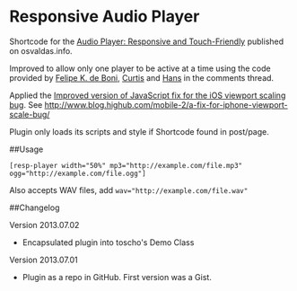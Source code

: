 Responsive Audio Player
=======================

Shortcode for the [Audio Player: Responsive and Touch-Friendly](http://osvaldas.info/audio-player-responsive-and-touch-friendly) published on osvaldas.info.

Improved to allow only one player to be active at a time using the code provided by [Felipe K. de Boni](http://osvaldas.info/audio-player-responsive-and-touch-friendly#comment-727), [Curtis](http://osvaldas.info/audio-player-responsive-and-touch-friendly#comment-773) and [Hans](http://osvaldas.info/audio-player-responsive-and-touch-friendly#comment-896) in the comments thread.

Applied the [Improved version of JavaScript fix for the iOS viewport scaling bug](https://gist.github.com/mathiasbynens/901295). See http://www.blog.highub.com/mobile-2/a-fix-for-iphone-viewport-scale-bug/

Plugin only loads its scripts and style if Shortcode found in post/page.

##Usage

`[resp-player width="50%" mp3="http://example.com/file.mp3" ogg="http://example.com/file.ogg"]`

Also accepts WAV files, add `wav="http://example.com/file.wav"`

##Changelog

Version 2013.07.02

* Encapsulated plugin into toscho's Demo Class

Version 2013.07.01

* Plugin as a repo in GitHub. First version was a Gist.
